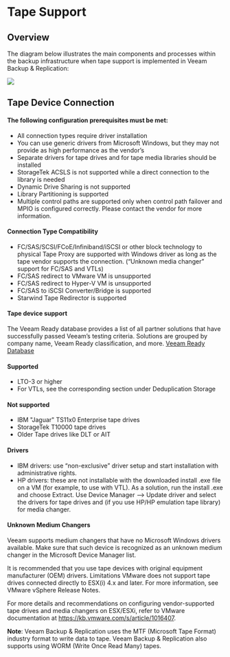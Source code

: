 <!--- This was last Changed 03-05-17 by PS --->
# Tape Support

## Overview

The diagram below illustrates the main components and processes within
the backup infrastructure when tape support is implemented in Veeam
Backup & Replication:

![](../media/image25.png)



## Tape Device Connection

#### The following configuration prerequisites must be met:

- All connection types require driver installation
-	You can use generic drivers from Microsoft Windows, but they may not provide as high performance as the vendor’s
-	Separate drivers for tape drives and for tape media libraries should be installed
-	StorageTek ACSLS is not supported while a direct connection to the library is needed
-	Dynamic Drive Sharing is not supported
-	Library Partitioning is supported
-	Multiple control paths are supported only when control path failover and MPIO is configured correctly. Please contact the vendor for more information.

#### Connection Type Compatibility

- FC/SAS/SCSI/FCoE/Infiniband/iSCSI or other block technology to physical Tape Proxy are supported with Windows driver as long as the tape vendor supports the connection. (“Unknown media changer” support for FC/SAS and VTLs)
- FC/SAS redirect to VMware VM is unsupported
- FC/SAS redirect to Hyper-V VM	is unsupported
- FC/SAS to iSCSI Converter/Bridge is supported
- Starwind Tape Redirector is supported

#### Tape device support
The Veeam Ready database provides a list of all partner solutions that have successfully passed Veeam’s testing criteria. Solutions are grouped by company name, Veeam Ready classification, and more. [Veeam Ready Database](https://www.veeam.com/ready.html)

#### Supported
- LTO-3 or higher
- For VTLs, see the corresponding section under Deduplication Storage

#### Not supported
- IBM "Jaguar" TS11x0 Enterprise tape drives
- StorageTek T10000 tape drives
- Older Tape drives like DLT or AIT

#### Drivers
-	IBM drivers: use “non-exclusive” driver setup and start installation with administrative rights.
-	HP drivers: these are not installable with the downloaded install .exe file on a VM (for example, to use with VTL). As a solution, run the install .exe and choose Extract. Use Device Manager –> Update driver and select the drivers for tape drives and (if you use HP/HP emulation tape library) for media changer.


#### Unknown Medium Changers

Veeam supports medium changers that have no Microsoft Windows drivers available. Make sure that such device is recognized as an unknown medium changer in the Microsoft Device Manager list.

It is recommended that you use tape devices with original equipment manufacturer (OEM) drivers. Limitations VMware does not support tape drives connected directly to ESX(i) 4.x and later. For more information, see VMware vSphere Release Notes.  

For more details and recommendations on configuring vendor-supported tape drives and media changers on ESX/ESXi, refer to VMware documentation at https://kb.vmware.com/s/article/1016407.


**Note**:  Veeam Backup & Replication uses the MTF (Microsoft Tape Format) industry format to write data to tape. Veeam Backup & Replication also supports using WORM (Write Once Read Many) tapes.
 
